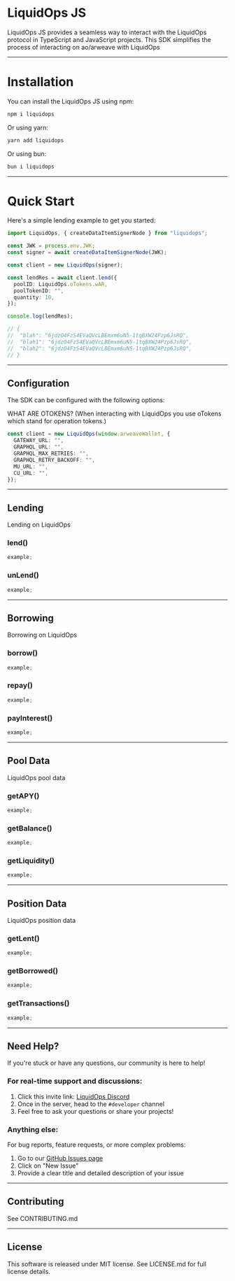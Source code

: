 # LiquidOps JS

LiquidOps JS provides a seamless way to interact with the LiquidOps protocol in TypeScript and JavaScript projects. This SDK simplifies the process of interacting on ao/arweave with LiquidOps

---

# Installation

You can install the LiquidOps JS using npm:

```bash
npm i liquidops
```

Or using yarn:

```bash
yarn add liquidops
```

Or using bun:

```bash
bun i liquidops
```

---

# Quick Start

Here's a simple lending example to get you started:

```typescript
import LiquidOps, { createDataItemSignerNode } from "liquidops";

const JWK = process.env.JWK;
const signer = await createDataItemSignerNode(JWK);

const client = new LiquidOps(signer);

const lendRes = await client.lend({
  poolID: LiquidOps.oTokens.wAR,
  poolTokenID: "",
  quantity: 10,
});

console.log(lendRes);

// {
//  "blah": "6jdzO4FzS4EVaQVcLBEmxm6uN5-1tqBXW24Pzp6JsRQ",
//  "blah1": "6jdzO4FzS4EVaQVcLBEmxm6uN5-1tqBXW24Pzp6JsRQ",
//  "blah2": "6jdzO4FzS4EVaQVcLBEmxm6uN5-1tqBXW24Pzp6JsRQ",
// }
```

---

## Configuration

The SDK can be configured with the following options:

WHAT ARE OTOKENS? (When interacting with LiquidOps you use oTokens which stand for operation tokens.)

```typescript
const client = new LiquidOps(window.arweaveWallet, {
  GATEWAY_URL: "",
  GRAPHQL_URL: "",
  GRAPHQL_MAX_RETRIES: "",
  GRAPHQL_RETRY_BACKOFF: "",
  MU_URL: "",
  CU_URL: "",
});
```

---

## Lending

Lending on LiquidOps

### lend()

```typescript
example;
```

### unLend()

```typescript
example;
```

---

## Borrowing

Borrowing on LiquidOps

### borrow()

```typescript
example;
```

### repay()

```typescript
example;
```

### payInterest()

```typescript
example;
```

---

## Pool Data

LiquidOps pool data

### getAPY()

```typescript
example;
```

### getBalance()

```typescript
example;
```

### getLiquidity()

```typescript
example;
```

---

## Position Data

LiquidOps position data

### getLent()

```typescript
example;
```

### getBorrowed()

```typescript
example;
```

### getTransactions()

```typescript
example;
```

---

## Need Help?

If you're stuck or have any questions, our community is here to help!

### For real-time support and discussions:

1. Click this invite link: [LiquidOps Discord](https://)
2. Once in the server, head to the `#developer` channel
3. Feel free to ask your questions or share your projects!

### Anything else:

For bug reports, feature requests, or more complex problems:

1. Go to our [GitHub Issues page](https://github.com/useLiquidOps/LiquidOps-JS/issues)
2. Click on "New Issue"
3. Provide a clear title and detailed description of your issue

---

## Contributing

See CONTRIBUTING.md

---

## License

This software is released under MIT license. See LICENSE.md for full license details.

